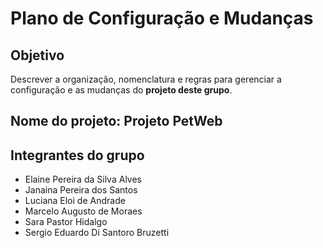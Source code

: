 # Plano de Configuração e Mudanças

## Objetivo

Descrever a organização, nomenclatura e regras para gerenciar a configuração e as mudanças do **projeto deste grupo**.

## Nome do projeto: Projeto PetWeb

## Integrantes do grupo

* Elaine Pereira da Silva Alves
* Janaina Pereira dos Santos
* Luciana Eloi de Andrade
* Marcelo Augusto de Moraes
* Sara Pastor Hidalgo
* Sergio Eduardo Di Santoro Bruzetti

